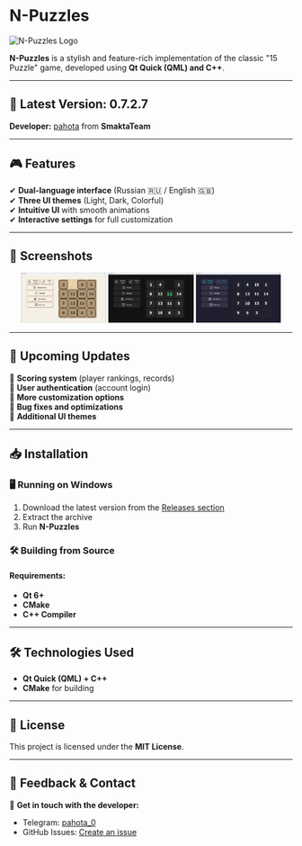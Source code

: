 # N-Puzzles

![N-Puzzles Logo](images/logo.png)

**N-Puzzles** is a stylish and feature-rich implementation of the classic "15 Puzzle" game, developed using **Qt Quick (QML) and C++**.

---

## 🚀 Latest Version: **0.7.2.7**

**Developer:** [pahota](https://t.me/pahota_0) from **SmaktaTeam**

---

## 🎮 Features

✔ **Dual-language interface** (Russian 🇷🇺 / English 🇬🇧)  
✔ **Three UI themes** (Light, Dark, Colorful)  
✔ **Intuitive UI** with smooth animations  
✔ **Interactive settings** for full customization  

---

## 📸 Screenshots

<p align="center">
  <img src="Img/ScreenLight.png" width="30%">
  <img src="Img/ScreenDark.png" width="30%">
  <img src="Img/ScreenColorful.png" width="30%">
</p>

---

## 🔮 Upcoming Updates

🔹 **Scoring system** (player rankings, records)  
🔹 **User authentication** (account login)  
🔹 **More customization options**  
🔹 **Bug fixes and optimizations**  
🔹 **Additional UI themes**  

---

## 📥 Installation

### 🖥 Running on Windows
1. Download the latest version from the [Releases section](https://github.com/SmaktaTeam/N-Puzzles/releases)
2. Extract the archive
3. Run **N-Puzzles**

### 🛠 Building from Source
#### Requirements:
- **Qt 6+**
- **CMake**
- **C++ Compiler**


---

## 🛠 Technologies Used

- **Qt Quick (QML) + C++**
- **CMake** for building

---

## 📜 License
This project is licensed under the **MIT License**.

---

## 💬 Feedback & Contact

📢 **Get in touch with the developer:**  
- Telegram: [pahota_0](https://t.me/pahota_0)  
- GitHub Issues: [Create an issue](https://github.com/pahota/N-Puzzles/issues)  

